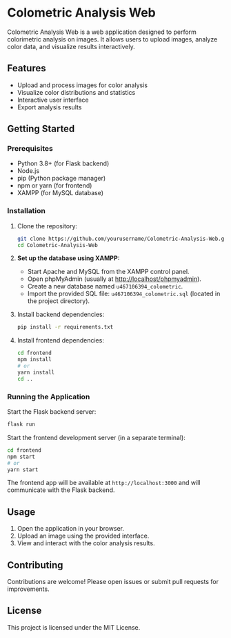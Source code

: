 # Colometric Analysis Web

Colometric Analysis Web is a web application designed to perform colorimetric analysis on images. It allows users to upload images, analyze color data, and visualize results interactively.

## Features

- Upload and process images for color analysis
- Visualize color distributions and statistics
- Interactive user interface
- Export analysis results

## Getting Started

### Prerequisites

- Python 3.8+ (for Flask backend)
- Node.js 
- pip (Python package manager)
- npm or yarn (for frontend)
- XAMPP (for MySQL database)

### Installation

1. Clone the repository:
   ```sh
   git clone https://github.com/yourusername/Colometric-Analysis-Web.git
   cd Colometric-Analysis-Web
   ```

2. **Set up the database using XAMPP:**
   - Start Apache and MySQL from the XAMPP control panel.
   - Open phpMyAdmin (usually at [http://localhost/phpmyadmin](http://localhost/phpmyadmin)).
   - Create a new database named `u467106394_colometric`.
   - Import the provided SQL file: `u467106394_colometric.sql` (located in the project directory).

3. Install backend dependencies:
   ```sh
   pip install -r requirements.txt
   ```

4. Install frontend dependencies:
   ```sh
   cd frontend
   npm install
   # or
   yarn install
   cd ..
   ```

### Running the Application

Start the Flask backend server:
```sh
flask run
```

Start the frontend development server (in a separate terminal):
```sh
cd frontend
npm start
# or
yarn start
```
The frontend app will be available at `http://localhost:3000` and will communicate with the Flask backend.

## Usage

1. Open the application in your browser.
2. Upload an image using the provided interface.
3. View and interact with the color analysis results.

## Contributing

Contributions are welcome! Please open issues or submit pull requests for improvements.

## License

This project is licensed under the MIT License.

